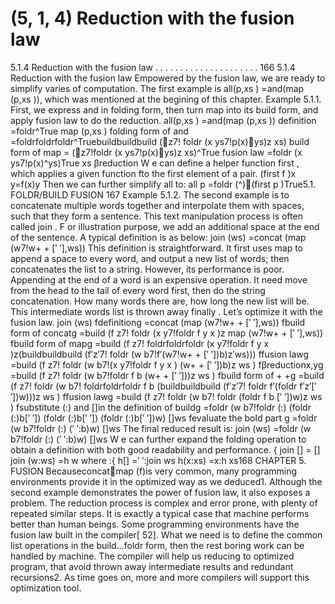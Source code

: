 # (5, 1, 4) Reduction with the fusion law

5.1.4 Reduction with the fusion law . . . . . . . . . . . . . . . . . . . . . 166
5.1.4 Reduction with the fusion law
Empowered by the fusion law, we are ready to simplify varies of computation. The first
example is all(p,xs ) =and(map (p,xs )), which was mentioned at the begining of this
chapter.
Example 5.1.1. First, we express and in folding form, then turn map into its build form,
and apply fusion law to do the reduction.
all(p,xs ) =and(map (p,xs )) definition
=foldr^True map (p,xs ) folding form of and
=foldrfoldrfoldr^Truebuildbuildbuild (z7!
foldr (x ys7!p(x)ys)z xs) build form of map
= (z7!foldr (x ys7!p(x)ys)z xs)^True fusion law
=foldr (x ys7!p(x)^ys)True xs β reduction
W e can define a helper function first , which applies a given function fto the first
element of a pair.
(first f )x y=f(x)y
Then we can further simplify all to:
all p =foldr (^)(first p )True5.1. FOLDR/BUILD FUSION 167
Example 5.1.2. The second example is to concatenate multiple words together and
interpolate them with spaces, such that they form a sentence. This text manipulation
process is often called join . F or illustration purpose, we add an additional space at the
end of the sentence. A typical definition is as below:
join (ws) =concat (map (w7!w+ + [′ ′],ws))
This definition is straightforward. It first uses map to append a space to every word,
and output a new list of words; then concatenates the list to a string. However, its
performance is poor. Appending at the end of a word is an expensive operation. It need
move from the head to the tail of every word first, then do the string concatenation. How
many words there are, how long the new list will be. This intermediate words list is
thrown away finally . Let’s optimize it with the fusion law.
join (ws)
fdefinitiong
=concat (map (w7!w+ + [′ ′],ws))
fbuild form of concatg
=build (f z7!
foldr (x y7!foldr f y x )z map (w7!w+ + [′ ′],ws))
fbuild form of mapg
=build (f z7!
foldrfoldrfoldr (x y7!foldr f y x )z(buildbuildbuild (f′z′7!
foldr (w b7!f′(w7!w+ + [′ ′])b)z′ws)))
ffusion lawg
=build (f z7!
foldr (w b7!(x y7!foldr f y x ) (w+ + [′ ′])b)z ws )
fβ reductionx,yg
=build (f z7!
foldr (w b7!foldr f b (w+ + [′ ′]))z ws )
fbuild form of + +g
=build (f z7!
foldr (w b7!
foldrfoldrfoldr f b (buildbuildbuild (f′z′7!
foldr f′(foldr f′z′[′ ′])w)))z ws )
ffusion lawg
=build (f z7!
foldr (w b7!
foldr (foldr f b [′ ′])w)z ws )
fsubstitute (:) and []in the definition of buildg
=foldr (w b7!foldr (:) (foldr (:)b[′ ′]) (foldr (:)b[′ ′]) (foldr (:)b[′ ′])w) []ws
fevaluate the bold part g
=foldr (w b7!foldr (:) (′ ′:b)w) []ws
The final reduced result is:
join (ws) =foldr (w b7!foldr (:) (′ ′:b)w) []ws
W e can further expand the folding operation to obtain a definition with both good
readability and performance.
{
join [] = []
join (w:ws) =h w
where :{
h[] =′ ′:join ws
h(x:xs) =x:h xs168 CHAPTER 5. FUSION
Becauseconcatmap (f)is very common, many programming environments provide
it in the optimized way as we deduced1.
Although the second example demonstrates the power of fusion law, it also exposes
a problem. The reduction process is complex and error prone, with plenty of repeated
similar steps. It is exactly a typical case that machine performs better than human beings.
Some programming environments have the fusion law built in the compiler[ 52]. What
we need is to define the common list operations in the build...foldr form, then the rest
boring work can be handled by machine. The compiler will help us reducing to optimized
program, that avoid thrown away intermediate results and redundant recursions2. As
time goes on, more and more compilers will support this optimization tool.
